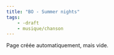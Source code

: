 ```yaml
---
title: "BO - Summer nights"
tags:
    - -draft
    - musique/chanson
---
```


Page créée automatiquement, mais vide.
